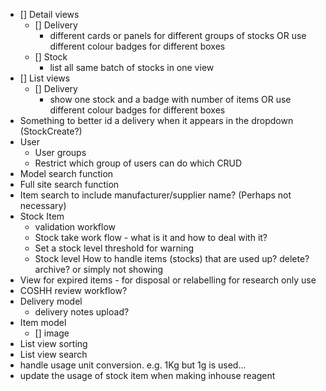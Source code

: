 
- [] Detail views
  - [] Delivery
    - different cards or panels for different groups of stocks OR use different colour badges for different boxes
  - [] Stock
    - list all same batch of stocks in one view
- [] List views
  - [] Delivery
    - show one stock and a badge with number of items OR use different colour badges for different boxes
- Something to better id a delivery when it appears in the dropdown (StockCreate?)
- User
  - User groups
  - Restrict which group of users can do which CRUD
- Model search function
- Full site search function
- Item search to include manufacturer/supplier name? (Perhaps not necessary)
- Stock Item 
    - validation workflow
    - Stock take work flow - what is it and how to deal with it?
    - Set a stock level threshold for warning
    - Stock level How to handle items (stocks) that are used up? delete? archive? or simply not showing
- View for expired items - for disposal or relabelling for research only use
- COSHH review workflow?
- Delivery model
  - delivery notes upload?
- Item model
  - [] image  
- List view sorting
- List view search
- handle usage unit conversion. e.g. 1Kg but 1g is used...
- update the usage of stock item when making inhouse reagent
